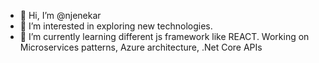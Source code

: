 - 👋 Hi, I’m @njenekar
- 👀 I’m interested in exploring new technologies.
- 🌱 I’m currently learning different js framework like REACT. Working on Microservices patterns, Azure architecture, .Net Core APIs


<!---
njenekar/njenekar is a ✨ special ✨ repository because its `README.md` (this file) appears on your GitHub profile.
You can click the Preview link to take a look at your changes.
--->
